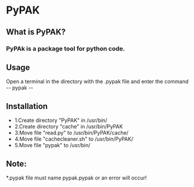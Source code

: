 # PyPAK
## What is PyPAK?
### PyPAk is a package tool for python code.
## Usage
Open a terminal in the directory with the .pypak file and enter the command -- pypak --
## Installation
- 1.Create directory "PyPAK" in /usr/bin/
- 2.Create directory "cache" in /usr/bin/PyPAK
- 3.Move file "read.py" to /usr/bin/PyPAK/cache/
- 4.Move file "cachecleaner.sh" to /usr/bin/PyPAK/
- 5.Move file "pypak" to /usr/bin/
## Note:
*.pypak file must name pypak.pypak or an error will occur!
